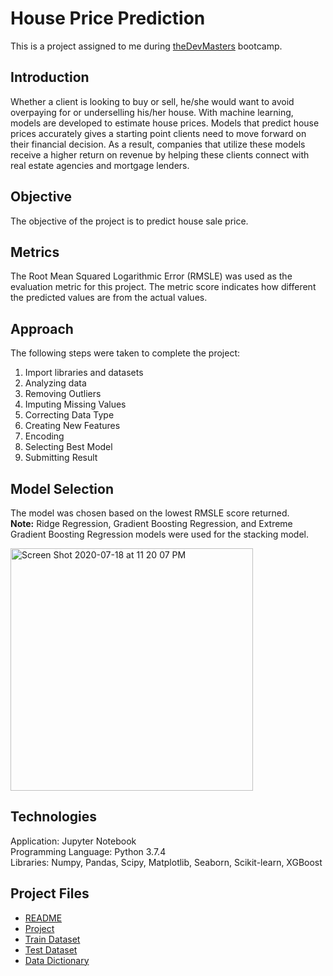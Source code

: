 # House Price Prediction
This is a project assigned to me during [theDevMasters](https://www.thedevmasters.com) bootcamp. 

## Introduction
Whether a client is looking to buy or sell, he/she would want to avoid overpaying for or underselling his/her house. With machine learning, models are developed
to estimate house prices. Models that predict house prices accurately gives a starting point clients need to move forward on their financial decision. As a 
result, companies that utilize these models receive a higher return on revenue by helping these clients connect with real estate agencies and mortgage lenders.

## Objective
The objective of the project is to predict house sale price.

## Metrics
The Root Mean Squared Logarithmic Error (RMSLE) was used as the evaluation metric for this project. The metric score indicates how different the predicted 
values are from the actual values.

## Approach
The following steps were taken to complete the project:
1. Import libraries and datasets
2. Analyzing data
3. Removing Outliers
4. Imputing Missing Values
5. Correcting Data Type
6. Creating New Features
7. Encoding
8. Selecting Best Model
9. Submitting Result

## Model Selection
The model was chosen based on the lowest RMSLE score returned.<br>
**Note:** Ridge Regression, Gradient Boosting Regression, and Extreme Gradient Boosting Regression models were used for the stacking model.<br>

<img width="388" alt="Screen Shot 2020-07-18 at 11 20 07 PM" src="https://user-images.githubusercontent.com/51253177/87868761-38744f00-c94e-11ea-85e6-25b7bd7762aa.png">

## Technologies
Application: Jupyter Notebook<br>
Programming Language: Python 3.7.4<br>
Libraries: Numpy, Pandas, Scipy, Matplotlib, Seaborn, Scikit-learn, XGBoost<br>

## Project Files
* [README]()
* [Project](https://github.com/Ericjung008/House-Price-Prediction/blob/master/House%20Price.ipynb)
* [Train Dataset](https://github.com/Ericjung008/House-Price-Prediction/blob/master/train.csv)
* [Test Dataset](https://github.com/Ericjung008/House-Price-Prediction/blob/master/test.csv)
* [Data Dictionary](https://github.com/Ericjung008/House-Price-Prediction/blob/master/data_description.txt)
